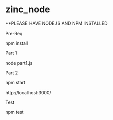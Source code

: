 # zinc_node

**PLEASE HAVE NODEJS AND NPM INSTALLED

Pre-Req

npm install

Part 1

node part1.js

Part 2

npm start

http://localhost:3000/

Test

npm test
